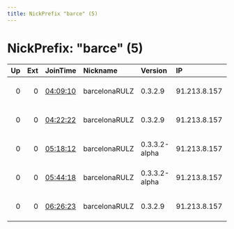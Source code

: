 ```yaml
---
title: NickPrefix "barce" (5)
---
```


# NickPrefix: "barce" (5)

|   Up |   Ext | JoinTime                                                                                            | Nickname      | Version       | IP           | AS                           | CC   |   ORp |   Dirp | OS    | Contact             |   eFamMembers |
|-----:|------:|:----------------------------------------------------------------------------------------------------|:--------------|:--------------|:-------------|:-----------------------------|:-----|------:|-------:|:------|:--------------------|--------------:|
|    0 |     0 | [04:09:10](https://metrics.torproject.org/rs.html#details/AE7E8D29B17C2C486A2A5798F5E2FA3B1AC95500) | barcelonaRULZ | 0.3.2.9       | 91.213.8.157 | PE Ivanov Vitaliy Sergeevich | ua   |  9100 |      0 | Linux | barca1994@yahoo.com |             1 |
|    0 |     0 | [04:22:22](https://metrics.torproject.org/rs.html#details/7684777DCC4CA090D2616346D00A2E22362B8C0F) | barcelonaRULZ | 0.3.2.9       | 91.213.8.157 | PE Ivanov Vitaliy Sergeevich | ua   |  9100 |      0 | Linux | barca1994@yahoo.com |             1 |
|    0 |     0 | [05:18:12](https://metrics.torproject.org/rs.html#details/687DC4BF1C8FFDF7A1BAE07F68BEDE392BB8914C) | barcelonaRULZ | 0.3.3.2-alpha | 91.213.8.157 | PE Ivanov Vitaliy Sergeevich | ua   |  9100 |      0 | Linux | barca1994@yahoo.com |             1 |
|    0 |     0 | [05:44:18](https://metrics.torproject.org/rs.html#details/73EFD0A752F1A4BC4BCA624A2466BDB33DCE5AB1) | barcelonaRULZ | 0.3.3.2-alpha | 91.213.8.157 | PE Ivanov Vitaliy Sergeevich | ua   |  9100 |      0 | Linux | barca1994@yahoo.com |             1 |
|    0 |     0 | [06:26:23](https://metrics.torproject.org/rs.html#details/C66EB647F937388D9EB412FBBC60FF11E157A935) | barcelonaRULZ | 0.3.2.9       | 91.213.8.157 | PE Ivanov Vitaliy Sergeevich | ua   |  9100 |      0 | Linux | barca1994@yahoo.com |             1 |
